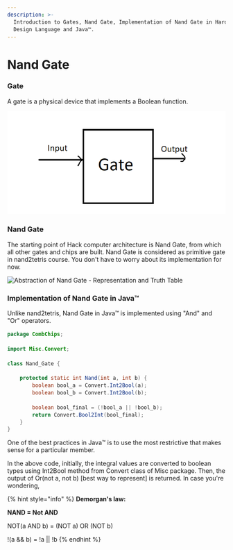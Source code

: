 ```yaml
---
description: >-
  Introduction to Gates, Nand Gate, Implementation of Nand Gate in Hardware
  Design Language and Java™.
---
```


# Nand Gate

### **Gate**

A gate is a physical device that implements a Boolean function.

![Gates takes input, processes and gives output](../.gitbook/assets/image.png)

### Nand Gate

The starting point of Hack computer architecture is Nand Gate, from which all other gates and chips are built. Nand Gate is considered as primitive gate in nand2tetris course. You don't have to worry about its implementation for now.

![Abstraction of Nand Gate - Representation and Truth Table](https://www.maximintegrated.com/content/dam/images/glossary/nand-gate-symbol-truth-table.jpg)

### Implementation of Nand Gate in Java™

Unlike nand2tetris, Nand Gate in Java™ is implemented using "And" and "Or" operators.

```java
package CombChips;

import Misc.Convert;

class Nand_Gate {
    
    protected static int Nand(int a, int b) {
        boolean bool_a = Convert.Int2Bool(a);
        boolean bool_b = Convert.Int2Bool(b);

        boolean bool_final = (!bool_a || !bool_b);
        return Convert.Bool2Int(bool_final);
    }
}
```

One of the best practices in Java™ is to use the most restrictive that makes sense for a particular member.

In the above code, initially, the integral values are converted to boolean types using Int2Bool method from Convert class of Misc package. Then, the output of Or(not a, not b) \[best way to represent] is returned. In case you're wondering,

{% hint style="info" %}
**Demorgan's law:**

**NAND = Not AND**

NOT(a AND b) = (NOT a) OR (NOT b)

!(a && b) = !a || !b
{% endhint %}
